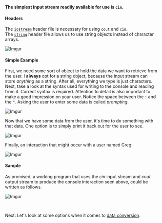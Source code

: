 **The simplest input stream readily available for use is `cin`.**

#### Headers
The [``iostream``](http://www.cplusplus.com/reference/istream/iostream/) header file is necessary for using `cout` and `cin`.  
The [``string``](http://www.cplusplus.com/reference/string/string/) header file allows us to use string objects instead of character arrays.

![Imgur](https://i.imgur.com/scSZgyF.png)

#### Simple Example
First, we need some sort of object to hold the data we want to retrieve from the user. I **always** opt for a string object, because the input stream can store *anything* as a string. After all, everything we type is just characters. Next, take a look at the syntax used for writing to the console and reading from it. Correct syntax is required. Attention to detail is also important to make a good impression on your user. Notice the space between the `:` and the `"`. Asking the user to enter some data is called *prompting*.

![Imgur](https://i.imgur.com/EJKIjsA.png)

Now that we have some data from the user, it's time to do something with that data. One option is to simply print it back out for the user to see.

![Imgur](https://i.imgur.com/y89A7Is.png)

Finally, an interaction that might occur with a user named Greg:

![Imgur](https://i.imgur.com/XCECpZy.png)

#### Sample
As promised, a working program that uses the *cin* input stream and *cout* output stream to produce the console interaction seen above, could be written as follows.

![Imgur](https://i.imgur.com/MPASmL7.png)

<br>

Next: Let's look at some options when it comes to [data conversion](./03-data-conversion.md).

